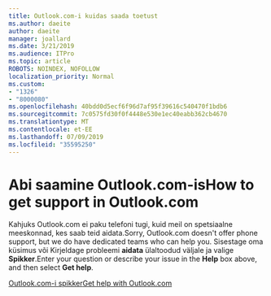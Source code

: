 ```yaml
---
title: Outlook.com-i kuidas saada toetust
ms.author: daeite
author: daeite
manager: joallard
ms.date: 3/21/2019
ms.audience: ITPro
ms.topic: article
ROBOTS: NOINDEX, NOFOLLOW
localization_priority: Normal
ms.custom:
- "1326"
- "8000080"
ms.openlocfilehash: 40bdd0d5ecf6f96d7af95f39616c540470f1bdb6
ms.sourcegitcommit: 7c0575fd30f0f4448e530e1ec40eabb362cb4670
ms.translationtype: MT
ms.contentlocale: et-EE
ms.lasthandoff: 07/09/2019
ms.locfileid: "35595250"
---
```

# <a name="how-to-get-support-in-outlookcom"></a><span data-ttu-id="b9d4d-102">Abi saamine Outlook.com-is</span><span class="sxs-lookup"><span data-stu-id="b9d4d-102">How to get support in Outlook.com</span></span>

<span data-ttu-id="b9d4d-103">Kahjuks Outlook.com ei paku telefoni tugi, kuid meil on spetsiaalne meeskonnad, kes saab teid aidata.</span><span class="sxs-lookup"><span data-stu-id="b9d4d-103">Sorry, Outlook.com doesn't offer phone support, but we do have dedicated teams who can help you.</span></span>
<span data-ttu-id="b9d4d-104">Sisestage oma küsimus või Kirjeldage probleemi **aidata** ülaltoodud väljale ja valige **Spikker**.</span><span class="sxs-lookup"><span data-stu-id="b9d4d-104">Enter your question or describe your issue in the **Help** box above, and then select **Get help**.</span></span>

[<span data-ttu-id="b9d4d-105">Outlook.com-i spikker</span><span class="sxs-lookup"><span data-stu-id="b9d4d-105">Get help with Outlook.com</span></span>](https://support.office.com/article/40676ad0-c831-45ac-a023-5be633be798d?wt.mc_id=Office_Outlook_com_Alchemy)
